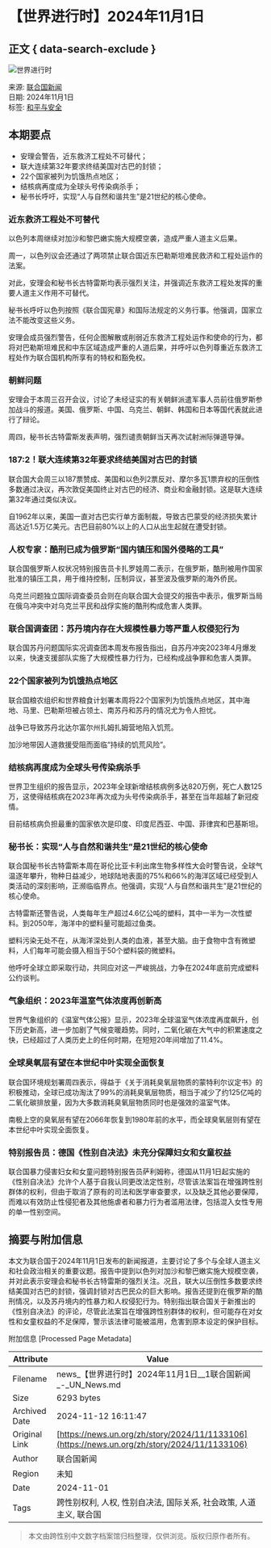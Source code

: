 # 【世界进行时】2024年11月1日

## 正文 { data-search-exclude }


![世界进行时](https://global.unitednations.entermediadb.net/assets/mediadb/services/module/asset/downloads/preset/Libraries/Graphics%20Library/24-00009ag_UNWeekly_YouTube_thumbnail_1280x720px_C.jpg/image1170x530cropped.jpg)

来源: [联合国新闻](https://news.un.org/zh/story/2024/11/1133106)  
日期: 2024年11月1日  
标签: [和平与安全](https://news.un.org/zh/news/topic/peace-and-security)

## 本期要点
- 安理会警告，近东救济工程处不可替代；
- 联大连续第32年要求终结美国对古巴的封锁；
- 22个国家被列为饥饿热点地区；
- 结核病再度成为全球头号传染病杀手；
- 秘书长呼吁，实现“人与自然和谐共生”是21世纪的核心使命。

### 近东救济工程处不可替代
以色列本周继续对加沙和黎巴嫩实施大规模空袭，造成严重人道主义后果。

周一，以色列议会还通过了两项禁止联合国近东巴勒斯坦难民救济和工程处运作的法案。

对此，安理会和秘书长古特雷斯均表示强烈关注，并强调近东救济工程处发挥的重要人道主义作用不可替代。

秘书长呼吁以色列按照《联合国宪章》和国际法规定的义务行事。他强调，国家立法不能改变这些义务。

安理会成员强烈警告，任何企图解散或削弱近东救济工程处运作和使命的行为，都将对巴勒斯坦难民和中东区域造成严重的人道后果，并呼吁以色列尊重近东救济工程处作为联合国机构所享有的特权和豁免权。

### 朝鲜问题
安理会于本周三召开会议，讨论了未经证实的有关朝鲜派遣军事人员前往俄罗斯参加战斗的报道。美国、俄罗斯、中国、乌克兰、朝鲜、韩国和日本等国代表就此进行了辩论。

周四，秘书长古特雷斯发表声明，强烈谴责朝鲜当天再次试射洲际弹道导弹。 

### 187:2！联大连续第32年要求终结美国对古巴的封锁
联合国大会周三以187票赞成、美国和以色列2票反对、摩尔多瓦1票弃权的压倒性多数通过决议，再次敦促美国终止对古巴的经济、商业和金融封锁。这是联大连续第32年通过类似决议。 

自1962年以来，美国一直对古巴实行单方面制裁，导致古巴蒙受的经济损失累计高达近1.5万亿美元。古巴目前80%以上的人口从出生起就在遭受封锁。

### 人权专家：酷刑已成为俄罗斯“国内镇压和国外侵略的工具”
联合国俄罗斯人权状况特别报告员卡扎罗娃周二表示，在俄罗斯，酷刑被用作国家批准的镇压工具，用于维持控制，压制异议，甚至波及俄罗斯的海外侨民。

乌克兰问题独立国际调查委员会则在向联合国大会提交的报告中表示，俄罗斯当局在俄乌冲突中对乌克兰平民和战俘实施的酷刑构成危害人类罪。

### 联合国调查团：苏丹境内存在大规模性暴力等严重人权侵犯行为
联合国苏丹问题国际实况调查团本周发布报告指出，自苏丹冲突2023年4月爆发以来，快速支援部队实施了大规模性暴力行为，已经构成战争罪和危害人类罪。

### 22个国家被列为饥饿热点地区
联合国粮农组织和世界粮食计划署本周将22个国家列为饥饿热点地区，其中海地、马里、巴勒斯坦被占领土、南苏丹和苏丹的情况尤为令人担忧。 

战争已导致苏丹北达尔富尔州扎姆扎姆营地陷入饥荒。

加沙地带因人道救援受阻而面临“持续的饥荒风险”。

### 结核病再度成为全球头号传染病杀手
世界卫生组织的报告显示，2023年全球新增结核病例多达820万例，死亡人数125万，这使得结核病在2023年再次成为头号传染病杀手，甚至在当年超越了新冠疫情。

目前结核病负担最重的国家依次是印度、印度尼西亚、中国、菲律宾和巴基斯坦。

### 秘书长：实现“人与自然和谐共生”是21世纪的核心使命
联合国秘书长古特雷斯本周在哥伦比亚卡利出席生物多样性大会时警告说，全球气温逐年攀升，物种日益减少，地球陆地表面的75%和66%的海洋区域已经受到人类活动的深刻影响，正濒临临界点。他强调，实现“人与自然和谐共生”是21世纪的核心使命。

古特雷斯还警告说，人类每年生产超过4.6亿公吨的塑料，其中一半为一次性塑料。到2050年，海洋中的塑料量可能超过鱼类。 

塑料污染无处不在，从海洋深处到人类的血液，甚至大脑。由于食物中含有微塑料，人们每年可能会摄入相当于50个塑料袋的微塑料。 

他呼吁全球立即采取行动，共同应对这一严峻挑战，力争在2024年底前完成塑料公约谈判。

### 气象组织：2023年温室气体浓度再创新高  
世界气象组织的《温室气体公报》显示，2023年全球温室气体浓度再度飙升，创下历史新高，进一步加剧了气候变暖趋势。同时，二氧化碳在大气中的积累速度之快，已经超过了人类历史上的任何时期，在短短20年间增加了11.4%。

### 全球臭氧层有望在本世纪中叶实现全面恢复
联合国环境规划署周四表示，得益于《关于消耗臭氧层物质的蒙特利尔议定书》的积极推动，全球已成功淘汰了99%的消耗臭氧层物质，相当于减少了约125亿吨的二氧化碳排放量，因为大多数消耗臭氧层物质同时也是强效的温室气体。

南极上空的臭氧层有望在2066年恢复到1980年前的水平，而全球臭氧层则有望在本世纪中叶实现全面恢复。

### 特别报告员：德国《性别自决法》未充分保障妇女和女童权益
联合国暴力侵害妇女和女童问题特别报告员萨利姆称，德国从11月1日起实施的《性别自决法》允许个人基于自我认同更改法定性别，尽管该法案旨在增强跨性别群体的权利，但由于取消了原有的司法和医学审查要求，以及缺乏其他必要保障，而难以有效防止性侵犯者及其他施虐者和暴力行为者滥用法律，包括混入女性专用的单一性别空间。

## 摘要与附加信息

<!-- tcd_abstract -->
本文为联合国于2024年11月1日发布的新闻报道，主要讨论了多个与全球人道主义和社会政治相关的重要议题。报告中提到以色列对加沙和黎巴嫩实施大规模空袭，并对此表示安理会和秘书长古特雷斯的强烈关注。况且，联大以压倒性多数要求终结美国对古巴的封锁，强调封锁对古巴民众的巨大影响。报告还提到在俄罗斯的酷刑情况，以及苏丹境内的性暴力和人权侵犯行为。特别指出联合国关于新推出的《性别自决法》的评论，尽管此法案旨在增强跨性别群体的权利，但可能存在对女性和女童权益的不足保障，警示该法律可能被滥用，危害到原本设定的保护目标。
<!-- tcd_abstract_end -->

附加信息 [Processed Page Metadata]

| Attribute       | Value                                  |
|-----------------|----------------------------------------|
| Filename        | news_【世界进行时】2024年11月1日__1联合国新闻_-_UN_News.md                             |
| Size            | 6293 bytes                           |
| Archived Date   | 2024-11-12 16:11:47                             |
| Original Link   | [https://news.un.org/zh/story/2024/11/1133106](https://news.un.org/zh/story/2024/11/1133106)                       |
| Author          | 联合国新闻                               |
| Region          | 未知                               |
| Date            | 2024-11-01                                 |
| Tags            | 跨性别权利, 人权, 性别自决法, 国际关系, 社会政策, 人道主义, 联合国                                 |
>
> 本文由跨性别中文数字档案馆归档整理，仅供浏览。版权归原作者所有。
>